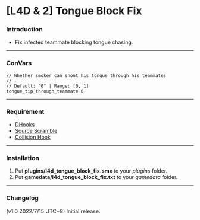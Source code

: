 # [L4D & 2] Tongue Block Fix

### Introduction
- Fix infected teammate blocking tongue chasing.

<hr>

### ConVars
```
// Whether smoker can shoot his tongue through his teammates
// -
// Default: "0" | Range: [0, 1]
tongue_tip_through_teammate 0
```

<hr>

### Requirement
- [DHooks](https://forums.alliedmods.net/showpost.php?p=2588686&postcount=589)
- [Source Scramble](https://forums.alliedmods.net/showthread.php?t=317175)
- [Collision Hook](https://github.com/L4D-Community/Collisionhook)

<hr>

### Installation
1. Put **plugins/l4d_tongue_block_fix.smx** to your _plugins_ folder.
2. Put **gamedata/l4d_tongue_block_fix.txt** to your _gamedata_ folder.

<hr>

### Changelog
(v1.0 2022/7/15 UTC+8) Initial release.
